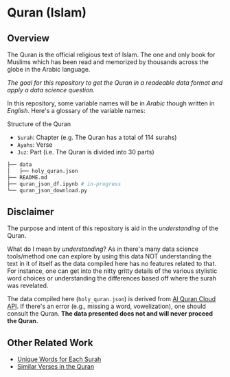 # Quran (Islam)

## Overview
The Quran is the official religious text of Islam. The one and only book for Muslims which has been read and memorized by thousands across the globe in the Arabic language. 

*The goal for this repository to get the Quran in a readeable data format and apply a data science question.*

In this repository, some variable names will be in *Arabic* though written in *English*. Here's a glossary of the variable names:

Structure of the Quran
- ```Surah```: Chapter (e.g. The Quran has a total of 114 surahs)
- ```Ayahs```: Verse
- ```Juz```: Part (i.e. The Quran is divided into 30 parts)

```bash
├── data
│   ├── holy_quran.json 
├── README.md
├── quran_json_df.ipynb # in-progress
└── quran_json_download.py 
```

## Disclaimer
The purpose and intent of this repository is aid in the *understanding* of the Quran. 

What do I mean by *understanding*? As in there's many data science tools/method one can explore by using this data NOT understanding the text in it of itself as the data compiled here has no features related to that. For instance, one can get into the nitty gritty details of the various stylistic word choices or understanding the differences based off where the surah was revelated. 

The data compiled here (```holy_quran.json```) is derived from [Al Quran Cloud API](https://alquran.cloud/api). If there's an error (e.g., missing a word, vowelization), one should consult the Quran. **The data presented does not and will never proceed the Quran.**

## Other Related Work
- [Unique Words for Each Surah](https://github.com/mmayet/quran_sandbox)
- [Similar Verses in the Quran](https://github.com/jawadshuaib/quran-similarity-search-jupyter-notebooks)
